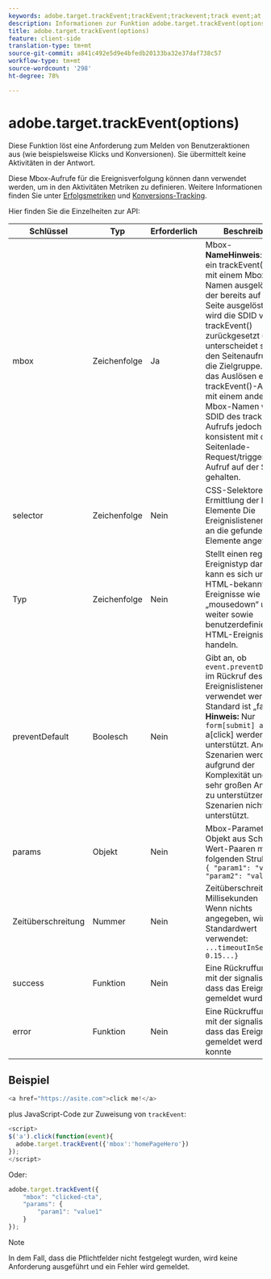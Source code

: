 ```yaml
---
keywords: adobe.target.trackEvent;trackEvent;trackevent;track event;at.js;functions;function;preventDefault;preventdefault;prevent default
description: Informationen zur Funktion adobe.target.trackEvent(options) für die JavaScript-Bibliothek von Adobe Target at.js.
title: adobe.target.trackEvent(options)
feature: client-side
translation-type: tm+mt
source-git-commit: a841c492e5d9e4bfedb20133ba32e37daf738c57
workflow-type: tm+mt
source-wordcount: '298'
ht-degree: 78%

---
```



# adobe.target.trackEvent(options)

Diese Funktion löst eine Anforderung zum Melden von Benutzeraktionen aus (wie beispielsweise Klicks und Konversionen). Sie übermittelt keine Aktivitäten in der Antwort.

Diese Mbox-Aufrufe für die Ereignisverfolgung können dann verwendet werden, um in den Aktivitäten Metriken zu definieren. Weitere Informationen finden Sie unter [Erfolgsmetriken](/help/c-activities/r-success-metrics/success-metrics.md#reference_D011575C85DA48E989A244593D9B9924) und [Konversions-Tracking](/help/c-implementing-target/c-implementing-target-for-client-side-web/how-to-deployatjs/implementing-target-without-a-tag-manager.md#task_E85D2F64FEB84201A594F2288FABF053).

Hier finden Sie die Einzelheiten zur API:

| Schlüssel | Typ | Erforderlich | Beschreibung |
|--- |--- |--- |--- |
| mbox | Zeichenfolge | Ja | Mbox-<br>**NameHinweis**: Wenn ein trackEvent()-Aufruf mit einem Mbox-Namen ausgelöst wird, der bereits auf der Seite ausgelöst wurde, wird die SDID von trackEvent() zurückgesetzt und unterscheidet sich von den Seitenaufrufen für die Zielgruppe. Durch das Auslösen eines trackEvent()-Aufrufs mit einem anderen Mbox-Namen wird die SDID des trackEvent()-Aufrufs jedoch konsistent mit dem Seitenlade-Request/triggerView()-Aufruf auf der Seite gehalten. |
| selector | Zeichenfolge | Nein | CSS-Selektoren für die Ermittlung der HTML-Elemente Die Ereignislistener werden an die gefundenen Elemente angefügt.. |
| Typ | Zeichenfolge | Nein | Stellt einen registrierten Ereignistyp dar. Dabei kann es sich um HTML-bekannte Ereignisse wie „click“, „mousedown“ und so weiter sowie benutzerdefinierte HTML-Ereignisse handeln. |
| preventDefault | Boolesch | Nein | Gibt an, ob `event.preventDefault()` im Rückruf des Ereignislisteners verwendet werden soll. Standard ist „false“.<br>**Hinweis:** Nur `form[submit] and `a[click] werden unterstützt. Andere Szenarien werden aufgrund der Komplexität und der sehr großen Anzahl an zu unterstützenden Szenarien nicht unterstützt. |
| params | Objekt | Nein | Mbox-Parameter Ein Objekt aus Schlüssel-Wert-Paaren mit der folgenden Struktur:<br>`{ "param1": "value1", "param2": "value2"}` |
| Zeitüberschreitung | Nummer | Nein | Zeitüberschreitung in Millisekunden<br>Wenn nichts angegeben, wird der Standardwert verwendet:<br>`...timeoutInSeconds: 0.15...}` |
| success | Funktion | Nein | Eine Rückruffunktion, mit der signalisiert wird, dass das Ereignis gemeldet wurde |
| error | Funktion | Nein | Eine Rückruffunktion, mit der signalisiert wird, dass das Ereignis nicht gemeldet werden konnte |

## Beispiel

```javascript
<a href="https://asite.com">click me!</a> 
```

plus JavaScript-Code zur Zuweisung von `trackEvent`:

```javascript
<script> 
$('a').click(function(event){ 
  adobe.target.trackEvent({'mbox':'homePageHero'}) 
}); 
</script> 
```

Oder:

```javascript
adobe.target.trackEvent({ 
    "mbox": "clicked-cta", 
    "params": { 
        "param1": "value1" 
    } 
});
```

>[!NOTE]
>
>In dem Fall, dass die Pflichtfelder nicht festgelegt wurden, wird keine Anforderung ausgeführt und ein Fehler wird gemeldet.